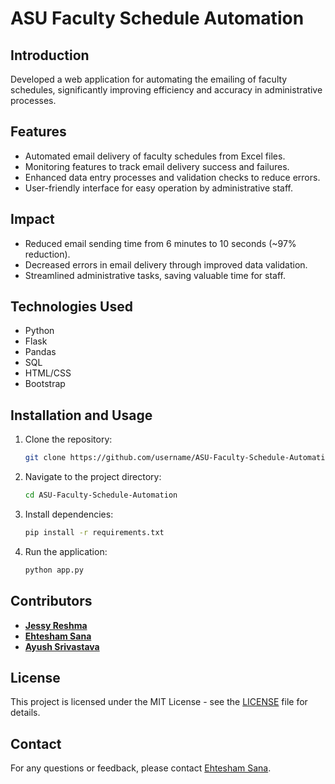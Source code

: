 # ASU Faculty Schedule Automation

## Introduction
Developed a web application for automating the emailing of faculty schedules, significantly improving efficiency and accuracy in administrative processes.

## Features
- Automated email delivery of faculty schedules from Excel files.
- Monitoring features to track email delivery success and failures.
- Enhanced data entry processes and validation checks to reduce errors.
- User-friendly interface for easy operation by administrative staff.

## Impact
- Reduced email sending time from 6 minutes to 10 seconds (~97% reduction).
- Decreased errors in email delivery through improved data validation.
- Streamlined administrative tasks, saving valuable time for staff.

## Technologies Used
- Python
- Flask
- Pandas
- SQL
- HTML/CSS
- Bootstrap

## Installation and Usage
1. Clone the repository: 
    ```bash
    git clone https://github.com/username/ASU-Faculty-Schedule-Automation.git
    ```
2. Navigate to the project directory: 
    ```bash
    cd ASU-Faculty-Schedule-Automation
    ```
3. Install dependencies: 
    ```bash
    pip install -r requirements.txt
    ```
4. Run the application: 
    ```bash
    python app.py
    ```

## Contributors
- **[Jessy Reshma](https://github.com/JessyReshma)**
- **[Ehtesham Sana](https://github.com/ehtesham-sana)**  
- **[Ayush Srivastava](https://github.com/asriv106)**

## License
This project is licensed under the MIT License - see the [LICENSE](LICENSE) file for details.

## Contact
For any questions or feedback, please contact [Ehtesham Sana](mailto:asu.esana1@gmail.com).

